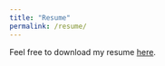 ```yaml
---
title: "Resume"
permalink: /resume/
---
```


Feel free to download my resume [here](https://drive.google.com/uc?id=1H_qDgG47bFnvUS8RzEZHUIMbTxHmNpxh&export=download).
